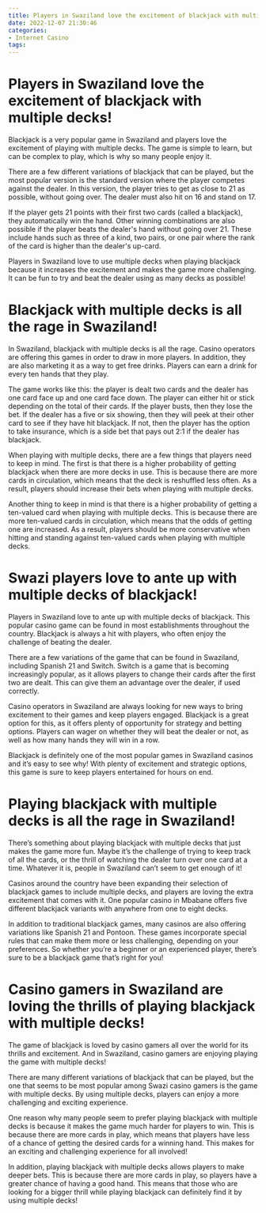 ```yaml
---
title: Players in Swaziland love the excitement of blackjack with multiple decks!
date: 2022-12-07 21:30:46
categories:
- Internet Casino
tags:
---
```



#  Players in Swaziland love the excitement of blackjack with multiple decks!

Blackjack is a very popular game in Swaziland and players love the excitement of playing with multiple decks. The game is simple to learn, but can be complex to play, which is why so many people enjoy it.

There are a few different variations of blackjack that can be played, but the most popular version is the standard version where the player competes against the dealer. In this version, the player tries to get as close to 21 as possible, without going over. The dealer must also hit on 16 and stand on 17.

If the player gets 21 points with their first two cards (called a blackjack), they automatically win the hand. Other winning combinations are also possible if the player beats the dealer's hand without going over 21. These include hands such as three of a kind, two pairs, or one pair where the rank of the card is higher than the dealer's up-card.

Players in Swaziland love to use multiple decks when playing blackjack because it increases the excitement and makes the game more challenging. It can be fun to try and beat the dealer using as many decks as possible!

#  Blackjack with multiple decks is all the rage in Swaziland!

In Swaziland, blackjack with multiple decks is all the rage. Casino operators are offering this games in order to draw in more players. In addition, they are also marketing it as a way to get free drinks. Players can earn a drink for every ten hands that they play.

The game works like this: the player is dealt two cards and the dealer has one card face up and one card face down. The player can either hit or stick depending on the total of their cards. If the player busts, then they lose the bet. If the dealer has a five or six showing, then they will peek at their other card to see if they have hit blackjack. If not, then the player has the option to take insurance, which is a side bet that pays out 2:1 if the dealer has blackjack.

When playing with multiple decks, there are a few things that players need to keep in mind. The first is that there is a higher probability of getting blackjack when there are more decks in use. This is because there are more cards in circulation, which means that the deck is reshuffled less often. As a result, players should increase their bets when playing with multiple decks.

Another thing to keep in mind is that there is a higher probability of getting a ten-valued card when playing with multiple decks. This is because there are more ten-valued cards in circulation, which means that the odds of getting one are increased. As a result, players should be more conservative when hitting and standing against ten-valued cards when playing with multiple decks.

#  Swazi players love to ante up with multiple decks of blackjack!

Players in Swaziland love to ante up with multiple decks of blackjack. This popular casino game can be found in most establishments throughout the country. Blackjack is always a hit with players, who often enjoy the challenge of beating the dealer.

There are a few variations of the game that can be found in Swaziland, including Spanish 21 and Switch. Switch is a game that is becoming increasingly popular, as it allows players to change their cards after the first two are dealt. This can give them an advantage over the dealer, if used correctly.

Casino operators in Swaziland are always looking for new ways to bring excitement to their games and keep players engaged. Blackjack is a great option for this, as it offers plenty of opportunity for strategy and betting options. Players can wager on whether they will beat the dealer or not, as well as how many hands they will win in a row.

Blackjack is definitely one of the most popular games in Swaziland casinos and it’s easy to see why! With plenty of excitement and strategic options, this game is sure to keep players entertained for hours on end.

#  Playing blackjack with multiple decks is all the rage in Swaziland!

There’s something about playing blackjack with multiple decks that just makes the game more fun. Maybe it’s the challenge of trying to keep track of all the cards, or the thrill of watching the dealer turn over one card at a time. Whatever it is, people in Swaziland can’t seem to get enough of it!

Casinos around the country have been expanding their selection of blackjack games to include multiple decks, and players are loving the extra excitement that comes with it. One popular casino in Mbabane offers five different blackjack variants with anywhere from one to eight decks.

In addition to traditional blackjack games, many casinos are also offering variations like Spanish 21 and Pontoon. These games incorporate special rules that can make them more or less challenging, depending on your preferences. So whether you’re a beginner or an experienced player, there’s sure to be a blackjack game that’s right for you!

#  Casino gamers in Swaziland are loving the thrills of playing blackjack with multiple decks!

The game of blackjack is loved by casino gamers all over the world for its thrills and excitement. And in Swaziland, casino gamers are enjoying playing the game with multiple decks!

There are many different variations of blackjack that can be played, but the one that seems to be most popular among Swazi casino gamers is the game with multiple decks. By using multiple decks, players can enjoy a more challenging and exciting experience.

One reason why many people seem to prefer playing blackjack with multiple decks is because it makes the game much harder for players to win. This is because there are more cards in play, which means that players have less of a chance of getting the desired cards for a winning hand. This makes for an exciting and challenging experience for all involved!

In addition, playing blackjack with multiple decks allows players to make deeper bets. This is because there are more cards in play, so players have a greater chance of having a good hand. This means that those who are looking for a bigger thrill while playing blackjack can definitely find it by using multiple decks!